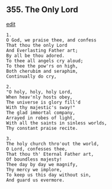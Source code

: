 
## 355.  The Only Lord
[edit](https://docs.google.com/document/d/1UeSoJMTrUFdicMZs_XVju_My0bnDipns/edit?mode=html)



    1.
    O God, we praise thee, and confess
    That thou the only Lord
    And Everlasting Father art;
    By all be thou adored.
    To thee all angels cry aloud;
    To thee the pow'rs on high,
    Both cherubim and seraphim,
    Continually do cry,

    2.
    "O holy, holy, holy Lord,
    When heav'nly hosts obey,
    The universe is glory fill'd
    With thy majestic's sway!"
    The glad immortal company,
    Arrayed in robes of light,
    With all the saints in sinless worlds,
    Thy constant praise recite.

    3.
    The holy church thro'out the world,
    O Lord, confesses thee,
    That thou th' Eternal Father art,
    Of boundless majesty!
    Thee day by day we magnify,
    Thy mercy we implore,
    To keep us this day without sin,
    And guard us evermore.

